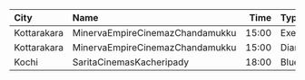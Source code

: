 | City        | Name                            |  Time | Type       | Price | Capacity | Booked |
| :---------- | :------------------------------ | ----: | :--------- | ----: | -------: | -----: |
| Kottarakara | MinervaEmpireCinemazChandamukku | 15:00 | Executive  |  200₹ |       13 |      0 |
| Kottarakara | MinervaEmpireCinemazChandamukku | 15:00 | Diamond    |  140₹ |      210 |    104 |
| Kochi       | SaritaCinemasKacheripady        | 18:00 | BlueCircle |  150₹ |      227 |    218 |